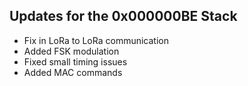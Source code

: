 ## Updates for the 0x000000BE Stack

- Fix in LoRa to LoRa communication
- Added FSK modulation
- Fixed small timing issues
- Added MAC commands
